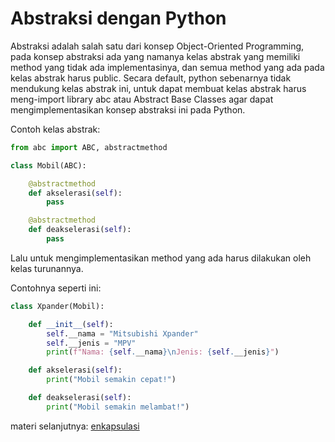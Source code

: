 # Abstraksi dengan Python

Abstraksi adalah salah satu dari konsep Object-Oriented Programming, pada konsep abstraksi ada yang namanya kelas abstrak yang memiliki method yang tidak ada implementasinya, dan semua method yang ada pada kelas abstrak harus public. Secara default, python sebenarnya tidak mendukung kelas abstrak ini, untuk dapat membuat kelas abstrak harus meng-import library abc atau Abstract Base Classes agar dapat mengimplementasikan konsep abstraksi ini pada Python.

Contoh kelas abstrak:
```python
from abc import ABC, abstractmethod

class Mobil(ABC):

    @abstractmethod
    def akselerasi(self):
        pass

    @abstractmethod
    def deakselerasi(self):
        pass
```

Lalu untuk mengimplementasikan method yang ada harus dilakukan oleh kelas turunannya.

Contohnya seperti ini:
```python
class Xpander(Mobil):

    def __init__(self):
        self.__nama = "Mitsubishi Xpander"
        self.__jenis = "MPV"
        print(f"Nama: {self.__nama}\nJenis: {self.__jenis}")

    def akselerasi(self):
        print("Mobil semakin cepat!")

    def deakselerasi(self):
        print("Mobil semakin melambat!")
```

materi selanjutnya: [enkapsulasi](../encapsulation)